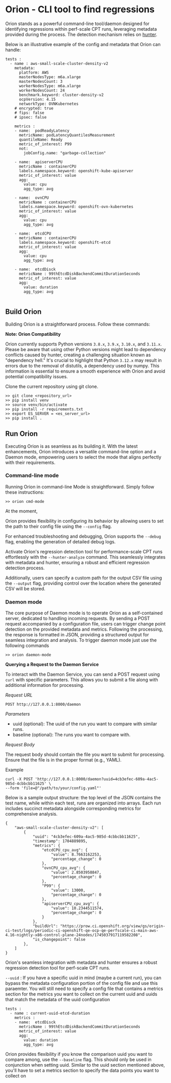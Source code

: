 # Orion - CLI tool to find regressions
Orion stands as a powerful command-line tool/daemon designed for identifying regressions within perf-scale CPT runs, leveraging metadata provided during the process. The detection mechanism relies on [hunter](https://github.com/datastax-labs/hunter).

Below is an illustrative example of the config and metadata that Orion can handle:

```
tests :
  - name : aws-small-scale-cluster-density-v2
    metadata:
      platform: AWS
      masterNodesType: m6a.xlarge
      masterNodesCount: 3
      workerNodesType: m6a.xlarge
      workerNodesCount: 24
      benchmark.keyword: cluster-density-v2
      ocpVersion: 4.15
      networkType: OVNKubernetes
    # encrypted: true
    # fips: false
    # ipsec: false

    metrics : 
    - name:  podReadyLatency
      metricName: podLatencyQuantilesMeasurement
      quantileName: Ready
      metric_of_interest: P99
      not: 
        jobConfig.name: "garbage-collection"
      
    - name:  apiserverCPU
      metricName : containerCPU
      labels.namespace.keyword: openshift-kube-apiserver
      metric_of_interest: value
      agg:
        value: cpu
        agg_type: avg

    - name:  ovnCPU
      metricName : containerCPU
      labels.namespace.keyword: openshift-ovn-kubernetes
      metric_of_interest: value
      agg:
        value: cpu
        agg_type: avg

    - name:  etcdCPU
      metricName : containerCPU
      labels.namespace.keyword: openshift-etcd
      metric_of_interest: value
      agg:
        value: cpu
        agg_type: avg
    
    - name:  etcdDisck
      metricName : 99thEtcdDiskBackendCommitDurationSeconds
      metric_of_interest: value
      agg:
        value: duration
        agg_type: avg
        
```

## Build Orion
Building Orion is a straightforward process. Follow these commands:

**Note: Orion Compatibility**

Orion currently supports Python versions `3.8.x`, `3.9.x`, `3.10.x`, and `3.11.x`. Please be aware that using other Python versions might lead to dependency conflicts caused by hunter, creating a challenging situation known as "dependency hell." It's crucial to highlight that Python `3.12.x` may result in errors due to the removal of distutils, a dependency used by numpy. This information is essential to ensure a smooth experience with Orion and avoid potential compatibility issues.

Clone the current repository using git clone.

```
>> git clone <repository_url>
>> pip install venv
>> source venv/bin/activate
>> pip install -r requirements.txt
>> export ES_SERVER = <es_server_url>
>> pip install .
```
## Run Orion
Executing Orion is as seamless as its building it. With the latest enhancements, Orion introduces a versatile command-line option and a Daemon mode, empowering users to select the mode that aligns perfectly with their requirements.

### Command-line mode
Running Orion in command-line Mode is straightforward. Simply follow these instructions:
```
>> orion cmd-mode
```
At the moment, 

Orion provides flexibility in configuring its behavior by allowing users to set the path to their config file using the ```--config``` flag. 

For enhanced troubleshooting and debugging, Orion supports the ```--debug``` flag, enabling the generation of detailed debug logs. 

Activate Orion's regression detection tool for performance-scale CPT runs effortlessly with the ```--hunter-analyze``` command. This seamlessly integrates with metadata and hunter, ensuring a robust and efficient regression detection process.

Additionally, users can specify a custom path for the output CSV file using the ```--output``` flag, providing control over the location where the generated CSV will be stored.

### Daemon mode
The core purpose of Daemon mode is to operate Orion as a self-contained server, dedicated to handling incoming requests. By sending a POST request accompanied by a configuration file, users can trigger change point detection on the provided metadata and metrics. Following the processing, the response is formatted in JSON, providing a structured output for seamless integration and analysis. To trigger daemon mode just use the following commands

```
>> orion daemon-mode
```
**Querying a Request to the Daemon Service**

To interact with the Daemon Service, you can send a POST request using `curl` with specific parameters. This allows you to submit a file along with additional information for processing.

*Request URL*

```
POST http://127.0.0.1:8000/daemon
```

*Parameters*

- uuid (optional): The uuid of the run you want to compare with similar runs.
- baseline (optional): The runs you want to compare with.

*Request Body*

The request body should contain the file you want to submit for processing. Ensure that the file is in the proper format (e.g., YAML).

Example
```
curl -X POST 'http://127.0.0.1:8000/daemon?uuid=4cb3efec-609a-4ac5-985d-4cbbcbb11625' \
--form 'file=@"/path/to/your/config.yaml"'
```


Below is a sample output structure: the top level of the JSON contains the test name, while within each test, runs are organized into arrays. Each run includes succinct metadata alongside corresponding metrics for comprehensive analysis.
```
{
    "aws-small-scale-cluster-density-v2": [
        {
            "uuid": "4cb3efec-609a-4ac5-985d-4cbbcbb11625",
            "timestamp": 1704889895,
            "metrics": {
                "etcdCPU_cpu_avg": {
                    "value": 8.7663162253,
                    "percentage_change": 0
                },
                "ovnCPU_cpu_avg": {
                    "value": 2.8503958847,
                    "percentage_change": 0
                },
                "P99": {
                    "value": 13000,
                    "percentage_change": 0
                },
                "apiserverCPU_cpu_avg": {
                    "value": 10.2344511574,
                    "percentage_change": 0
                }
            },
            "buildUrl": "https://prow.ci.openshift.org/view/gs/origin-ci-test/logs/periodic-ci-openshift-qe-ocp-qe-perfscale-ci-main-aws-4.16-nightly-x86-control-plane-24nodes/1745037917119582208",
            "is_changepoint": false
        },
    ]
}
```



Orion's seamless integration with metadata and hunter ensures a robust regression detection tool for perf-scale CPT runs.


```--uuid``` : If you have a specific uuid in mind (maybe a current run), you can bypass the metadata configuration portion of the config file and use this paraemter. You will still need to specify a config file that contains a metrics section for the metrics you want to collect on the current uuid and uuids that match the metadata of the uuid configuration

```
tests :
  - name : current-uuid-etcd-duration
    metrics : 
    - name:  etcdDisck
      metricName : 99thEtcdDiskBackendCommitDurationSeconds
      metric_of_interest: value
      agg:
        value: duration
        agg_type: avg
```

Orion provides flexibility if you know the comparison uuid you want to compare among, use the ```--baseline``` flag. This should only be used in conjunction when setting uuid. Similar to the uuid section mentioned above, you'll have to set a metrics section to specify the data points you want to collect on

